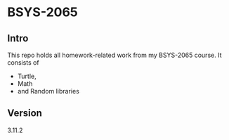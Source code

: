 # BSYS-2065

## Intro
This repo holds all homework-related work from my BSYS-2065 course. It consists of 
* Turtle, 
* Math
* and Random libraries

## Version
3.11.2
